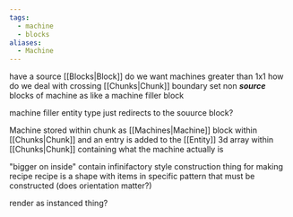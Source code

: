 ```yaml
---
tags:
  - machine
  - blocks
aliases:
  - Machine
---
```

have a source [[Blocks|Block]] 
do we want machines greater than 1x1
how do we deal with crossing [[Chunks|Chunk]] boundary
set non ***source*** blocks of machine as like a machine filler block

machine filler entity type just redirects to the souurce block?

Machine stored within chunk as [[Machines|Machine]] block within [[Chunks|Chunk]] and an entry is added to the [[Entity]] 3d array within [[Chunks|Chunk]] containing what the machine actually is

"bigger on inside"
contain infinifactory style construction thing for making recipe 
recipe is a shape with items in specific pattern that must be constructed (does orientation matter?)

render as instanced thing?

